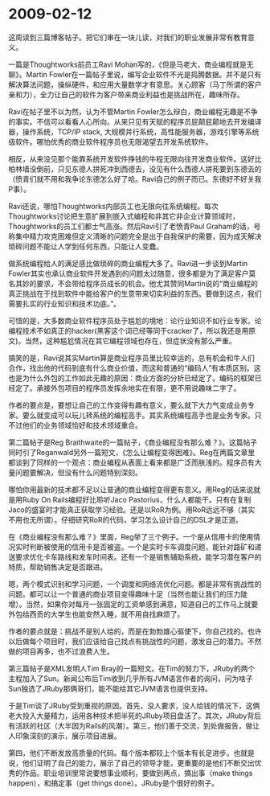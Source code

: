 # 2009-02-12

这周读到三篇博客帖子。把它们串在一块儿读，对我们的职业发展非常有教育意义。 

一篇是Thoughtworks前员工Ravi Mohan写的，《但是马老大，商业编程就是无聊》。Martin Fowler在一篇帖子里说，编写企业软件不光是捣腾数据。并不是只有解决算法问题，操纵硬件，和应用大量数学才有意思。关心顾客（马丁所谓的客户亲和力），全力让自己的软件为客户带来商业利益也是挑战所在，趣味所存。

Ravi在帖子里不以为然，认为不管Martin Fowler怎么辩白，商业编程无趣是不争的事实。不信可以看看人心所向。从来只见有天赋的程序员屁颠屁颠地去开发编译器，操作系统，TCP/IP stack, 大规模并行系统，高性能服务器，游戏引擎等系统级软件。哪怕优秀的商业软件程序员也无限渴望去开发系统软件。

相反，从来没见那个能靠系统开发软件挣钱的牛程无限向往开发商业软件。这好比柏林墙没倒前，只见东德人拼死冲到西德去，没见有什么西德人拼死要到东德去的（愤青们就不用和我争论东德怎么好了哈。Ravi自己的例子而已。东德好不好关我P事）。

Ravi还说，哪怕Thoughtworks内部员工也无限向往系统编程。每次Thoughtworks讨论把生意扩展到嵌入式编程和非其它非企业计算领域时，Thoughtworks的员工们都士气高涨。然后Ravi引了老愤青Paul Graham的话，号称集中精力攻克困难但定义清晰的问题完全是出于自我保护的需要，因为成天解决琐碎问题不能让人学到任何东西，只能让人变蠢。

做系统编程给人的满足感比做琐碎的商业编程大多了。Ravi进一步谈到Martin Fowler其实也承认商业软件开发遇到的问题太过随意，很多都是为了满足客户莫名其妙的要求，不会带给程序员成长的机会。他尤其赞同Martin说的“商业编程的真正挑战在于找到软件中能给客户的生意带来切实利益的东西。要做到这点，我们需要扎实的行业知识和技术功底。”。

可惜的是，大多数商业软件程序员处于尴尬的境地：论行业知识不如行业专家。论编程技术不如真正的hacker(黑客这个词已经等同于cracker了，所以我还是用原文)。当然，这种尴尬情况在其它编程领域也存在，但症状没有那么严重。

搞笑的是，Ravi说其实Martin算是商业程序员里比较幸运的，总有机会和牛人们合作，找出他的代码到底有什么商业价值，而这和普通的“编码人”有本质区别。这也是为什么外包的工作如此无趣的原因：商业方面的分析已经定了。编码的框架已经定了。承接外包项目的程序员发挥余地实在有限，更不用说趣味二字了。

作者的要点是，要想让自己的工作变得有趣有意义，要么就下大力气变成业务专家。要么就变成可以玩儿转系统的编程高手。其实系统编程高手也是业务专家。只不过他们的业务领域恰好和技术领域重合。

第二篇帖子是Reg Braithwaite的一篇帖子，《商业编程没有那么难？》。这篇帖子同时引了Reganwald另外一篇短文，《怎么让编程变得困难》。Reg在两篇文章里都谈到了同样的一个观点：商业编程从表面上看来都是广泛而肤浅的。程序员有大量问题要解决，但没有什么问题特别深刻。

哪怕你用最新的技术都不足以让普通的商业编程变得更有意义。用Reg的话来说就是用Ruby On Rails编程好比聆听Jaco Pastorius，什么人都能干。只有在复制Jaco的盛宴时才能真正获取学习经验。还是以RoR为例。用RoR远远不够（其实不用也无所谓）。仔细研究RoR的代码，学习怎么设计自己的DSL才是正道。

在《商业编程没有那么难？》里面，Reg举了三个例子。一个是从信用卡的使用情况实时判断被使用的信用卡是否被盗。一个是实时卡车调度问题，能针对路矿和递送要求优化卡车路线和发车时间表。还有一个是销售辅助系统，能学习潜在客户的特质，帮助销售决定是否跟进。

嗯，两个模式识别和学习问题，一个调度和网络流优化问题。都是非常有挑战性的问题。都可以让一个普通的商业项目变得趣味十足（当然也能让我们的压力陡增）。当然，如果你对每月一张固定的工资单感到满意，知道自己的工作马上就要外包给西贡的大学生也能安然入睡，就不用自找麻烦了。

作者的要点就是：挑战不是别人给的，而是在勃勃雄心驱使下，你自己找的。也许以后做每个项目时，我们应该给自己找点有挑战性的问题，激发自己的潜力。不然做的项目再多，也不过浪费人生。

第三篇帖子是XML发明人Tim Bray的一篇短文。在Tim的努力下，JRuby的两个主程加入了Sun。新闻公布后Tim收到几乎所有JVM语言作者的询问，问为啥子Sun独选了JRuby那俩哥们，能不能给其它JVM语言也提供支持。

于是Tim谈了JRuby受到重视的原因。首先，没人要求，没人给钱的情况下，这俩老大投入大量精力，运用各种技术把半死的JRuby项目盘活了。其次，JRuby背后有活跃的社区（大半因为Rails的风潮）。第三，他们善于交流，到处做报告，做让人印象深刻的演示，展示项目进展。

第四，他们不断发放高质量的代码。每个版本都较上个版本有长足进步。也就是说，他们证明了自己的能力，展示了自己的领导才能，更重要的是他们不断交出优秀的作品。职业培训里常说要想事业顺利，要做到两点，搞出事（make things happen），和搞定事（get things done）。JRuby是个很好的例子。
